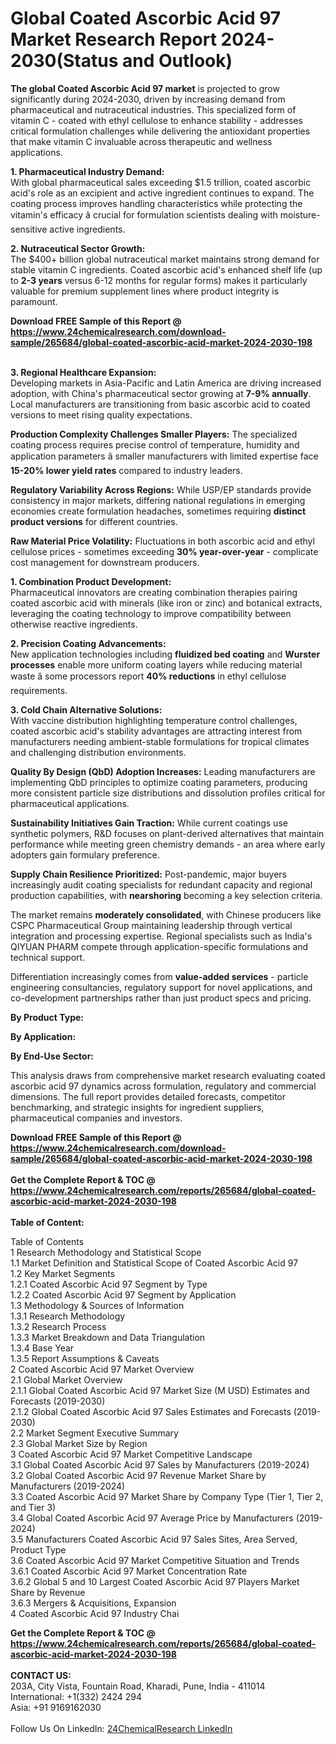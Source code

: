 <h1>Global Coated Ascorbic Acid 97 Market Research Report 2024-2030(Status and Outlook)</h1><p><strong>The global Coated Ascorbic Acid 97 market</strong> is projected to grow significantly during 2024-2030, driven by increasing demand from pharmaceutical and nutraceutical industries. This specialized form of vitamin C - coated with ethyl cellulose to enhance stability - addresses critical formulation challenges while delivering the antioxidant properties that make vitamin C invaluable across therapeutic and wellness applications.</p><p><strong>1. Pharmaceutical Industry Demand:</strong><br>
With global pharmaceutical sales exceeding $1.5 trillion, coated ascorbic acid's role as an excipient and active ingredient continues to expand. The coating process improves handling characteristics while protecting the vitamin's efficacy â crucial for formulation scientists dealing with moisture-sensitive active ingredients.</p><p><strong>2. Nutraceutical Sector Growth:</strong><br>
The $400+ billion global nutraceutical market maintains strong demand for stable vitamin C ingredients. Coated ascorbic acid's enhanced shelf life (up to <strong>2-3 years</strong> versus 6-12 months for regular forms) makes it particularly valuable for premium supplement lines where product integrity is paramount.</p><div><b>Download FREE Sample of this Report @ 
            <a href="https://www.24chemicalresearch.com/download-sample/265684/global-coated-ascorbic-acid-market-2024-2030-198">
            https://www.24chemicalresearch.com/download-sample/265684/global-coated-ascorbic-acid-market-2024-2030-198</a></b></div><br><p><strong>3. Regional Healthcare Expansion:</strong><br>
Developing markets in Asia-Pacific and Latin America are driving increased adoption, with China's pharmaceutical sector growing at <strong>7-9% annually</strong>. Local manufacturers are transitioning from basic ascorbic acid to coated versions to meet rising quality expectations.</p><p><strong>Production Complexity Challenges Smaller Players:</strong> The specialized coating process requires precise control of temperature, humidity and application parameters â smaller manufacturers with limited expertise face <strong>15-20% lower yield rates</strong> compared to industry leaders.</p><p><strong>Regulatory Variability Across Regions:</strong> While USP/EP standards provide consistency in major markets, differing national regulations in emerging economies create formulation headaches, sometimes requiring <strong>distinct product versions</strong> for different countries.</p><p><strong>Raw Material Price Volatility:</strong> Fluctuations in both ascorbic acid and ethyl cellulose prices - sometimes exceeding <strong>30% year-over-year</strong> - complicate cost management for downstream producers.</p><p><strong>1. Combination Product Development:</strong><br>
Pharmaceutical innovators are creating combination therapies pairing coated ascorbic acid with minerals (like iron or zinc) and botanical extracts, leveraging the coating technology to improve compatibility between otherwise reactive ingredients.</p><p><strong>2. Precision Coating Advancements:</strong><br>
New application technologies including <strong>fluidized bed coating</strong> and <strong>Wurster processes</strong> enable more uniform coating layers while reducing material waste â some processors report <strong>40% reductions</strong> in ethyl cellulose requirements.</p><p><strong>3. Cold Chain Alternative Solutions:</strong><br>
With vaccine distribution highlighting temperature control challenges, coated ascorbic acid's stability advantages are attracting interest from manufacturers needing ambient-stable formulations for tropical climates and challenging distribution environments.</p><p><strong>Quality By Design (QbD) Adoption Increases:</strong> Leading manufacturers are implementing QbD principles to optimize coating parameters, producing more consistent particle size distributions and dissolution profiles critical for pharmaceutical applications.</p><p><strong>Sustainability Initiatives Gain Traction:</strong> While current coatings use synthetic polymers, R&amp;D focuses on plant-derived alternatives that maintain performance while meeting green chemistry demands - an area where early adopters gain formulary preference.</p><p><strong>Supply Chain Resilience Prioritized:</strong> Post-pandemic, major buyers increasingly audit coating specialists for redundant capacity and regional production capabilities, with <strong>nearshoring</strong> becoming a key selection criteria.</p><p>The market remains <strong>moderately consolidated</strong>, with Chinese producers like CSPC Pharmaceutical Group maintaining leadership through vertical integration and processing expertise. Regional specialists such as India's QIYUAN PHARM compete through application-specific formulations and technical support.</p><p>Differentiation increasingly comes from <strong>value-added services</strong> - particle engineering consultancies, regulatory support for novel applications, and co-development partnerships rather than just product specs and pricing.</p><p><strong>By Product Type:</strong></p><p><strong>By Application:</strong></p><p><strong>By End-Use Sector:</strong></p><p>This analysis draws from comprehensive market research evaluating coated ascorbic acid 97 dynamics across formulation, regulatory and commercial dimensions. The full report provides detailed forecasts, competitor benchmarking, and strategic insights for ingredient suppliers, pharmaceutical companies and investors.</p><div><b>Download FREE Sample of this Report @ 
            <a href="https://www.24chemicalresearch.com/download-sample/265684/global-coated-ascorbic-acid-market-2024-2030-198">
            https://www.24chemicalresearch.com/download-sample/265684/global-coated-ascorbic-acid-market-2024-2030-198</a></b></div><br><div><b>Get the Complete Report & TOC @ 
            <a href="https://www.24chemicalresearch.com/reports/265684/global-coated-ascorbic-acid-market-2024-2030-198">
            https://www.24chemicalresearch.com/reports/265684/global-coated-ascorbic-acid-market-2024-2030-198</a></b></div><br>
            <b>Table of Content:</b><p>Table of Contents<br />
1 Research Methodology and Statistical Scope<br />
1.1 Market Definition and Statistical Scope of Coated Ascorbic Acid 97<br />
1.2 Key Market Segments<br />
1.2.1 Coated Ascorbic Acid 97 Segment by Type<br />
1.2.2 Coated Ascorbic Acid 97 Segment by Application<br />
1.3 Methodology & Sources of Information<br />
1.3.1 Research Methodology<br />
1.3.2 Research Process<br />
1.3.3 Market Breakdown and Data Triangulation<br />
1.3.4 Base Year<br />
1.3.5 Report Assumptions & Caveats<br />
2 Coated Ascorbic Acid 97 Market Overview<br />
2.1 Global Market Overview<br />
2.1.1 Global Coated Ascorbic Acid 97 Market Size (M USD) Estimates and Forecasts (2019-2030)<br />
2.1.2 Global Coated Ascorbic Acid 97 Sales Estimates and Forecasts (2019-2030)<br />
2.2 Market Segment Executive Summary<br />
2.3 Global Market Size by Region<br />
3 Coated Ascorbic Acid 97 Market Competitive Landscape<br />
3.1 Global Coated Ascorbic Acid 97 Sales by Manufacturers (2019-2024)<br />
3.2 Global Coated Ascorbic Acid 97 Revenue Market Share by Manufacturers (2019-2024)<br />
3.3 Coated Ascorbic Acid 97 Market Share by Company Type (Tier 1, Tier 2, and Tier 3)<br />
3.4 Global Coated Ascorbic Acid 97 Average Price by Manufacturers (2019-2024)<br />
3.5 Manufacturers Coated Ascorbic Acid 97 Sales Sites, Area Served, Product Type<br />
3.6 Coated Ascorbic Acid 97 Market Competitive Situation and Trends<br />
3.6.1 Coated Ascorbic Acid 97 Market Concentration Rate<br />
3.6.2 Global 5 and 10 Largest Coated Ascorbic Acid 97 Players Market Share by Revenue<br />
3.6.3 Mergers & Acquisitions, Expansion<br />
4 Coated Ascorbic Acid 97 Industry Chai</p><div><b>Get the Complete Report & TOC @ 
            <a href="https://www.24chemicalresearch.com/reports/265684/global-coated-ascorbic-acid-market-2024-2030-198">
            https://www.24chemicalresearch.com/reports/265684/global-coated-ascorbic-acid-market-2024-2030-198</a></b></div><br><b>CONTACT US:</b><br>
            203A, City Vista, Fountain Road, Kharadi, Pune, India - 411014<br>
            International: +1(332) 2424 294<br>
            Asia: +91 9169162030 <br><br>
            Follow Us On LinkedIn: <a href="https://www.linkedin.com/company/24chemicalresearch/">24ChemicalResearch LinkedIn</a>